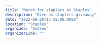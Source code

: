 ```yaml
---
title: "March for staplers at Staples"
description: "Give us staplers giveaway"
date: "2022-08-20T17:58:00.000Z"
location: "Staples"
organizer: "Andrew"
organizerLink: ""
---
```

